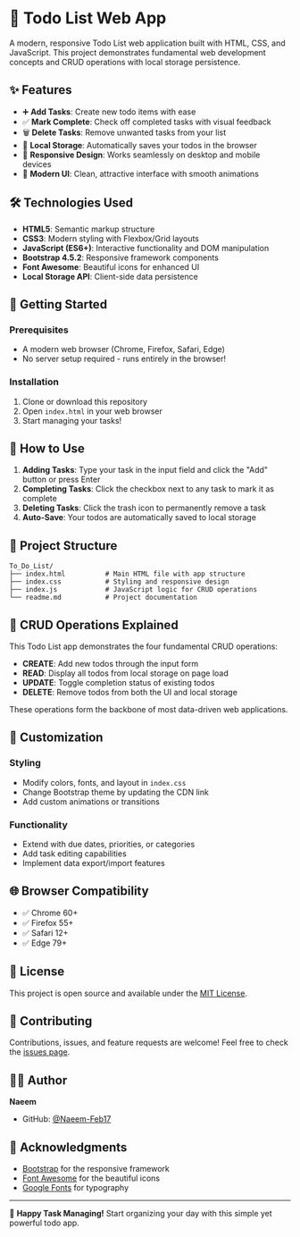 # 📝 Todo List Web App

A modern, responsive Todo List web application built with HTML, CSS, and JavaScript. This project demonstrates fundamental web development concepts and CRUD operations with local storage persistence.

## ✨ Features

- ➕ **Add Tasks**: Create new todo items with ease
- ✅ **Mark Complete**: Check off completed tasks with visual feedback
- 🗑️ **Delete Tasks**: Remove unwanted tasks from your list
- 💾 **Local Storage**: Automatically saves your todos in the browser
- 📱 **Responsive Design**: Works seamlessly on desktop and mobile devices
- 🎨 **Modern UI**: Clean, attractive interface with smooth animations

## 🛠️ Technologies Used

- **HTML5**: Semantic markup structure
- **CSS3**: Modern styling with Flexbox/Grid layouts
- **JavaScript (ES6+)**: Interactive functionality and DOM manipulation
- **Bootstrap 4.5.2**: Responsive framework components
- **Font Awesome**: Beautiful icons for enhanced UI
- **Local Storage API**: Client-side data persistence

## 🚀 Getting Started

### Prerequisites
- A modern web browser (Chrome, Firefox, Safari, Edge)
- No server setup required - runs entirely in the browser!

### Installation
1. Clone or download this repository
2. Open `index.html` in your web browser
3. Start managing your tasks!

## 📖 How to Use

1. **Adding Tasks**: Type your task in the input field and click the "Add" button or press Enter
2. **Completing Tasks**: Click the checkbox next to any task to mark it as complete
3. **Deleting Tasks**: Click the trash icon to permanently remove a task
4. **Auto-Save**: Your todos are automatically saved to local storage

## 📁 Project Structure

```
To_Do_List/
├── index.html          # Main HTML file with app structure
├── index.css           # Styling and responsive design
├── index.js            # JavaScript logic for CRUD operations
└── readme.md           # Project documentation
```

## 🔧 CRUD Operations Explained

This Todo List app demonstrates the four fundamental CRUD operations:

- **CREATE**: Add new todos through the input form
- **READ**: Display all todos from local storage on page load
- **UPDATE**: Toggle completion status of existing todos
- **DELETE**: Remove todos from both the UI and local storage

These operations form the backbone of most data-driven web applications.

## 🎨 Customization

### Styling
- Modify colors, fonts, and layout in `index.css`
- Change Bootstrap theme by updating the CDN link
- Add custom animations or transitions

### Functionality
- Extend with due dates, priorities, or categories
- Add task editing capabilities
- Implement data export/import features

## 🌐 Browser Compatibility

- ✅ Chrome 60+
- ✅ Firefox 55+
- ✅ Safari 12+
- ✅ Edge 79+

## 📄 License

This project is open source and available under the [MIT License](LICENSE).

## 🤝 Contributing

Contributions, issues, and feature requests are welcome! Feel free to check the [issues page](../../issues).

## 👨‍💻 Author

**Naeem**
- GitHub: [@Naeem-Feb17](https://github.com/Naeem-Feb17)

## 🙏 Acknowledgments

- [Bootstrap](https://getbootstrap.com/) for the responsive framework
- [Font Awesome](https://fontawesome.com/) for the beautiful icons
- [Google Fonts](https://fonts.google.com/) for typography

---

📌 **Happy Task Managing!** Start organizing your day with this simple yet powerful todo app.